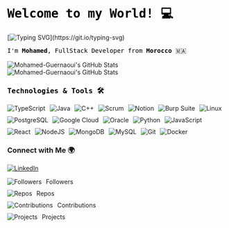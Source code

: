 <head>
  <!-- Google Fonts link for JetBrains Mono -->
  <link href="https://fonts.googleapis.com/css2?family=JetBrains+Mono&display=swap" rel="stylesheet">
</head>

<!-- Title and Subtitle -->
<h1 align="left" style="color:black; font-family: 'JetBrains Mono', monospace;">
  Welcome to my World! 💻
</h1>

<!-- Animated Text -->

[![Typing SVG](https://readme-typing-svg.herokuapp.com?font=Fira+Code&weight=700&size=26&duration=4000&pause=1000&color=34F058&background=00000000&width=500&height=60&lines=while(oppression.exists())%7B;++++codeForJustice();%7D;console.log("%F0%9F%8C%8D%20Free%20Palestine%20🇵🇸");)](https://git.io/typing-svg)
<!-- Presentation -->
<div style="text-align: left; font-family: 'JetBrains Mono', monospace; color: black;">
  <p>I'm <strong>Mohamed</strong>, FullStack Developer from <strong>Morocco </strong> 🇲🇦 </p>
</div>

<!-- GitHub Stats -->
<div style="margin-top: 15px; text-align: left;">
  <img src="https://github-readme-stats.vercel.app/api?username=Mohamed-Guernaoui&theme=vision-friendly-dark&show_icons=true&hide_border=true&count_private=true" alt="Mohamed-Guernaoui's GitHub Stats" />    <img src="https://github-readme-stats.vercel.app/api/top-langs/?username=Mohamed-Guernaoui&theme=vision-friendly-dark&show_icons=true&hide_border=true&layout=compact" alt="Mohamed-Guernaoui's GitHub Stats" />
</div>

<!-- Technologies -->
<h3 style="font-family: 'JetBrains Mono', monospace; color: black;">Technologies & Tools 🛠</h3>
<div style="display: flex; flex-wrap: wrap; gap: 10px; text-align: left;">
    <img alt="TypeScript" src="https://img.shields.io/badge/typescript-%23007ACC.svg?style=for-the-badge&logo=typescript&logoColor=white" />
  <img alt="Java" src="https://img.shields.io/badge/java-%23ED8B00.svg?style=for-the-badge&logo=openjdk&logoColor=white" />
  <img alt="C++" src="https://img.shields.io/badge/C++-%2300599C.svg?style=for-the-badge&logo=cplusplus&logoColor=white" />
  <img alt="Scrum" src="https://img.shields.io/badge/Scrum-%23007C62.svg?style=for-the-badge&logo=scrum&logoColor=white" />
  <img alt="Notion" src="https://img.shields.io/badge/Notion-%23000000.svg?style=for-the-badge&logo=notion&logoColor=white" />
  <img alt="Burp Suite" src="https://img.shields.io/badge/Burp_Suite-%23FF5733.svg?style=for-the-badge&logo=burp-suite&logoColor=white" />
  <img alt="Linux" src="https://img.shields.io/badge/Linux-%23FCC624.svg?style=for-the-badge&logo=linux&logoColor=black" />
  <img alt="PostgreSQL" src="https://img.shields.io/badge/PostgreSQL-%23336791.svg?style=for-the-badge&logo=postgresql&logoColor=white" />
  <!-- Google Cloud now under tools -->
  <img alt="Google Cloud" src="https://img.shields.io/badge/GoogleCloud-%234285F4.svg?style=for-the-badge&logo=google-cloud&logoColor=white">
  <img alt="Oracle" src="https://img.shields.io/badge/Oracle-F80000?style=for-the-badge&logo=oracle&logoColor=white" />
  <img alt="Python" src="https://img.shields.io/badge/Python-%2314354C.svg?style=for-the-badge&logo=python&logoColor=white" />

  <img alt="JavaScript" src="https://img.shields.io/badge/javascript-%23323330.svg?style=for-the-badge&logo=javascript&logoColor=%23F7DF1E" />
  <img alt="React" src="https://img.shields.io/badge/react-%2320232a.svg?style=for-the-badge&logo=react&logoColor=%2361DAFB" />
  <img alt="NodeJS" src="https://img.shields.io/badge/node.js-6DA55F?style=for-the-badge&logo=node.js&logoColor=white" />
  <img alt="MongoDB" src="https://img.shields.io/badge/MongoDB-%234ea94b.svg?style=for-the-badge&logo=mongodb&logoColor=white" />
  <img alt="MySQL" src="https://img.shields.io/badge/mysql-%2300f.svg?style=for-the-badge&logo=mysql&logoColor=white" />
  <img alt="Git" src="https://img.shields.io/badge/git-%23F05033.svg?style=for-the-badge&logo=git&logoColor=white" />
  <img alt="Docker" src="https://img.shields.io/badge/docker-%230db7ed.svg?style=for-the-badge&logo=docker&logoColor=white" />
</div>

<!-- Spotify Widget -->

<!-- Social Media -->
<h3>Connect with Me 🌍</h3>
<p class="social-links">
  <a href="https://www.linkedin.com/in/mohamed-guernaoui-ab27a2229/" target="_blank"><img alt="LinkedIn" src="https://img.shields.io/badge/LinkedIn-%231e1e1e.svg?style=for-the-badge&logo=linkedin&logoColor=white" /></a>
<!--   <a href="https://twitter.com/pwnedrar_" target="_blank"><img alt="Twitter" src="https://img.shields.io/badge/Twitter-%231e1e1e.svg?style=for-the-badge&logo=twitter&logoColor=white" /></a>
  <a href="https://juanfelipeoz.gitbook.io/notes" target="_blank"><img alt="GitBook" src="https://img.shields.io/badge/GitBook-%231e1e1e.svg?style=for-the-badge&logo=gitbook&logoColor=white" /></a> -->
<!--   <a href="https://medium.com/@juanfelipeoz.rar" target="_blank"><img alt="Medium" src="https://img.shields.io/badge/Medium-%231e1e1e.svg?style=for-the-badge&logo=medium&logoColor=white" /></a> -->
</p>



<!-- Stats Cards -->
<div style="display: flex; flex-direction: column; gap: 10px;">
  <div style="display: flex; gap: 10px; align-items: center;">
    <img src="https://img.shields.io/badge/Followers-31-%231DA1F2" alt="Followers" />
    <span>Followers</span>
  </div>
  <div style="display: flex; gap: 10px; align-items: center;">
    <img src="https://img.shields.io/badge/Repos-45-%23000C29" alt="Repos" />
    <span>Repos</span>
  </div>
  <div style="display: flex; gap: 10px; align-items: center;">
    <img src="https://img.shields.io/badge/Contributions-1810-%23E70000" alt="Contributions" />
    <span>Contributions</span>
  </div>
  <div style="display: flex; gap: 10px; align-items: center;">
    <img src="https://img.shields.io/badge/Projects-35-%23007C62" alt="Projects" />
    <span>Projects</span>
  </div>
</div>


